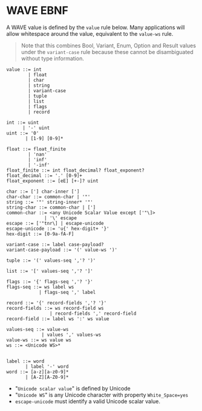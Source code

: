 # WAVE EBNF

A WAVE value is defined by the `value` rule below. Many applications will allow
whitespace around the value, equivalent to the `value-ws` rule.

> Note that this combines Bool, Variant, Enum, Option and Result values under
> the `variant-case` rule because these cannot be disambiguated without type
> information.

```ebnf
value ::= int
        | float
        | char
        | string
        | variant-case
        | tuple
        | list
        | flags
        | record

int ::= uint
      | '-' uint
uint ::= '0'
       | [1-9] [0-9]*

float ::= float_finite
        | 'nan'
        | 'inf'
        | '-inf'
float_finite ::= int float_decimal? float_exponent?
float_decimal ::= '.' [0-9]+
float_exponent ::= [eE] [+-]? uint

char ::= ['] char-inner [']
char-char ::= common-char | '"'
string ::= '"' string-inner* '"'
string-char ::= common-char | [']
common-char ::= <any Unicode Scalar Value except ['"\]>
              | '\' escape
escape ::= ['"tnr\] | escape-unicode
escape-unicode ::= 'u{' hex-digit+ '}'
hex-digit ::= [0-9a-fA-F]

variant-case ::= label case-payload?
variant-case-payload ::= '(' value-ws ')'

tuple ::= '(' values-seq ','? ')'

list ::= '[' values-seq ','? ']'

flags ::= '{' flags-seq ','? '}'
flags-seq ::= ws label ws
            | flags-seq ',' label

record ::= '{' record-fields ','? '}'
record-fields ::= ws record-field ws
                | record-fields ',' record-field
record-field ::= label ws ':' ws value

values-seq ::= value-ws
             | values ',' values-ws
value-ws ::= ws value ws
ws ::= <Unicode WS>*


label ::= word
       | label '-' word
word ::= [a-z][a-z0-9]*
       | [A-Z][A-Z0-9]*
```

* "`Unicode scalar value`" is defined by Unicode
* "`Unicode WS`" is any Unicode character with property `White_Space=yes`
* `escape-unicode` must identify a valid Unicode scalar value.
